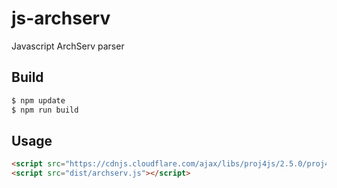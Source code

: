 # js-archserv
Javascript ArchServ parser

## Build

```bash
$ npm update
$ npm run build
```

## Usage

```html
<script src="https://cdnjs.cloudflare.com/ajax/libs/proj4js/2.5.0/proj4.js"></script>
<script src="dist/archserv.js"></script>
```
